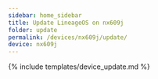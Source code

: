 ```yaml
---
sidebar: home_sidebar
title: Update LineageOS on nx609j
folder: update
permalink: /devices/nx609j/update/
device: nx609j
---
```

{% include templates/device_update.md %}
